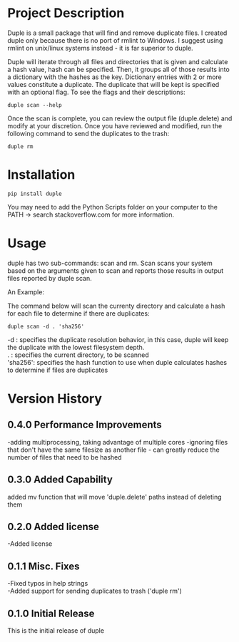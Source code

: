 # Project Description

Duple is a small package that will find and remove duplicate files.  I created duple only because there is no port of rmlint to Windows.  I suggest using rmlint on unix/linux systems instead - it is far superior to duple.

Duple will iterate through all files and directories that is given and calculate a hash value, hash can be specified.  Then, it groups all of those results into a dictionary with the hashes as the key.  Dictionary entries with 2 or more values constitute a duplicate.  The duplicate that will be kept is specified with an optional flag.  To see the flags and their descriptions:

    duple scan --help

Once the scan is complete, you can review the output file (duple.delete) and modify at your discretion.  Once you have reviewed and modified, run the following command to send the duplicates to the trash:

    duple rm

# Installation

    pip install duple

You may need to add the Python Scripts folder on your computer to the PATH -> search stackoverflow.com for more information.

# Usage

duple has two sub-commands: scan and rm.  Scan scans your system based on the arguments given to scan and reports those results in output files reported by duple scan.

An Example:<br>

The command below will scan the currenty directory and calculate a hash for each file to determine if there are duplicates:

    duple scan -d . 'sha256'

-d      :   specifies the duplicate resolution behavior, in this case, duple will keep the duplicate with the lowest filesystem depth.<br>
.       :   specifies the current directory, to be scanned<br>
'sha256':   specifies the hash function to use when duple calculates hashes to determine if files are duplicates

# Version History

## 0.4.0 Performance Improvements
-adding multiprocessing, taking advantage of multiple cores
-ignoring files that don't have the same filesize as another file - can greatly reduce the number of files that need to be hashed

## 0.3.0 Added Capability
added mv function that will move 'duple.delete' paths instead of deleting them

## 0.2.0 Added license
-Added license

## 0.1.1 Misc. Fixes
-Fixed typos in help strings<br>
-Added support for sending duplicates to trash ('duple rm')

## 0.1.0 Initial Release
This is the initial release of duple